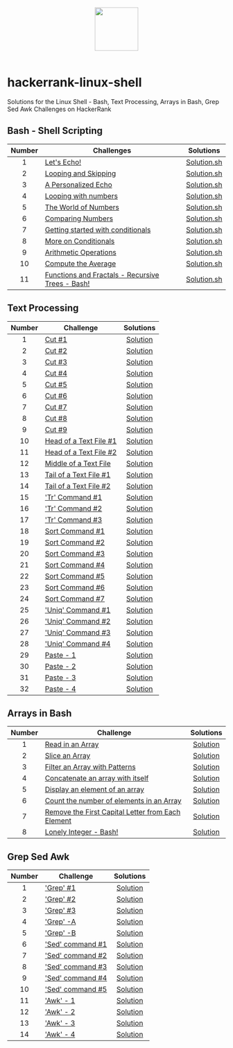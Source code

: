 <p align="center">  
	<br>
	<a href="https://www.hackerrank.com/Thomas_George_T">
        <img height=100 src="https://hrcdn.net/community-frontend/assets/brand/logo-new-white-green-a5cb16e0ae.svg"> 
    	</a>
	<br>
	<br>
</p>

# hackerrank-linux-shell

Solutions for the Linux Shell - Bash, Text Processing, Arrays in Bash, Grep Sed Awk Challenges on HackerRank

## Bash - Shell Scripting

| Number | Challenges                                                                                                                            |                                          Solutions                                          |
| :----: | ------------------------------------------------------------------------------------------------------------------------------------- | :-----------------------------------------------------------------------------------------: |
|   1    | [Let's Echo!](https://www.hackerrank.com/challenges/bash-tutorials-lets-echo/problem)                                                 |                          [Solution.sh](SHELL/Let's%20Echo/echo.sh)                          |
|   2    | [Looping and Skipping](https://www.hackerrank.com/challenges/bash-tutorials---looping-and-skipping/problem)                           |                    [Solution.sh](SHELL/Looping%20and%20Skipping/for.sh)                     |
|   3    | [A Personalized Echo](https://www.hackerrank.com/challenges/bash-tutorials---a-personalized-echo/problem)                             |              [Solution.sh](SHELL/A%20Personalized%20Echo/personalized-echo.sh)              |
|   4    | [Looping with numbers](https://www.hackerrank.com/challenges/bash-tutorials---looping-with-numbers/problem)                           |                    [Solution.sh](SHELL/Looping%20with%20Numbers/for.sh)                     |
|   5    | [The World of Numbers](https://www.hackerrank.com/challenges/bash-tutorials---the-world-of-numbers/problem)                           |                [Solution.sh](SHELL/The%20World%20of%20Numbers/operators.sh)                 |
|   6    | [Comparing Numbers](https://www.hackerrank.com/challenges/bash-tutorials---comparing-numbers/problem)                                 |                     [Solution.sh](SHELL/Comparing%20Numbers/compare.sh)                     |
|   7    | [Getting started with conditionals](https://www.hackerrank.com/challenges/bash-tutorials---getting-started-with-conditionals/problem) |        [Solution.sh](SHELL/Getting%20Started%20with%20Conditionals/conditionals.sh)         |
|   8    | [More on Conditionals](https://www.hackerrank.com/challenges/bash-tutorials---more-on-conditionals/problem)                           |                [Solution.sh](SHELL/More%20on%20Conditionals/conditionals.sh)                |
|   9    | [Arithmetic Operations](https://www.hackerrank.com/challenges/bash-tutorials---arithmetic-operations/problem)                         |            [Solution.sh](SHELL/Arithmetic%20Operations/arithmetic-operators.sh)             |
|   10   | [Compute the Average](https://www.hackerrank.com/challenges/bash-tutorials---compute-the-average/problem)                             |                   [Solution.sh](SHELL/Compute%20the%20Average/average.sh)                   |
|   11   | [Functions and Fractals - Recursive Trees - Bash!](https://www.hackerrank.com/challenges/fractal-trees-all/problem)                   | [Solution.sh](SHELL/Functions%20and%20Fractals%20-%20Recursive%20Trees%20-%20Bash!/tree.sh) |

## Text Processing

| Number | Challenge                                                                                                                   |                          Solutions                          |
| :----: | --------------------------------------------------------------------------------------------------------------------------- | :---------------------------------------------------------: |
|   1    | [Cut #1](https://www.hackerrank.com/challenges/text-processing-cut-1/problem)                                               |             [Solution](TEXT/Cut%20%231/cut.sh)              |
|   2    | [Cut #2](https://www.hackerrank.com/challenges/text-processing-cut-2/problem)                                               |             [Solution](TEXT/Cut%20%232/cut.sh)              |
|   3    | [Cut #3](https://www.hackerrank.com/challenges/text-processing-cut-3/problem)                                               |             [Solution](TEXT/Cut%20%233/cut.sh)              |
|   4    | [Cut #4](https://www.hackerrank.com/challenges/text-processing-cut-4/problem)                                               |             [Solution](TEXT/Cut%20%234/cut.sh)              |
|   5    | [Cut #5](https://www.hackerrank.com/challenges/text-processing-cut-5/problem)                                               |             [Solution](TEXT/Cut%20%235/cut.sh)              |
|   6    | [Cut #6](https://www.hackerrank.com/challenges/text-processing-cut-6/problem)                                               |             [Solution](TEXT/Cut%20%236/cut.sh)              |
|   7    | [Cut #7](https://www.hackerrank.com/challenges/text-processing-cut-7/problem)                                               |             [Solution](TEXT/Cut%20%237/cut.sh)              |
|   8    | [Cut #8](https://www.hackerrank.com/challenges/text-processing-cut-8/problem)                                               |             [Solution](TEXT/Cut%20%238/cut.sh)              |
|   9    | [Cut #9](https://www.hackerrank.com/challenges/text-processing-cut-9/problem)                                               |             [Solution](TEXT/Cut%20%239/cut.sh)              |
|   10   | [Head of a Text File #1](https://www.hackerrank.com/challenges/text-processing-head-1/problem)                              | [Solution](TEXT/Head%20of%20a%20Text%20File%20%231/head.sh) |
|   11   | [Head of a Text File #2](https://www.hackerrank.com/challenges/text-processing-head-2/problem)                              | [Solution](TEXT/Head%20of%20a%20Text%20File%20%232/head.sh) |
|   12   | [Middle of a Text File](https://www.hackerrank.com/challenges/text-processing-in-linux---the-middle-of-a-text-file/problem) |  [Solution](TEXT/Middle%20of%20a%20Text%20File/middle.sh)   |
|   13   | [Tail of a Text File #1](https://www.hackerrank.com/challenges/text-processing-tail-1/problem)                              | [Solution](TEXT/Tail%20of%20a%20Text%20File%20%231/tail.sh) |
|   14   | [Tail of a Text File #2](https://www.hackerrank.com/challenges/text-processing-tail-2/problem)                              | [Solution](TEXT/Tail%20of%20a%20Text%20File%20%232/tail.sh) |
|   15   | ['Tr' Command #1](https://www.hackerrank.com/challenges/text-processing-tr-1/problem)                                       |         [Solution](TEXT/TR%20Command%20%231/tr.sh)          |
|   16   | ['Tr' Command #2](https://www.hackerrank.com/challenges/text-processing-tr-2/problem)                                       |         [Solution](TEXT/TR%20Command%20%232/tr.sh)          |
|   17   | ['Tr' Command #3](https://www.hackerrank.com/challenges/text-processing-tr-3/problem)                                       |         [Solution](TEXT/TR%20Command%20%233/tr.sh)          |
|   18   | [Sort Command #1](https://www.hackerrank.com/challenges/text-processing-sort-1/problem)                                     |       [Solution](TEXT/Sort%20Command%20%231/sort.sh)        |
|   19   | [Sort Command #2](https://www.hackerrank.com/challenges/text-processing-sort-2/problem)                                     |       [Solution](TEXT/Sort%20Command%20%232/sort.sh)        |
|   20   | [Sort Command #3](https://www.hackerrank.com/challenges/text-processing-sort-3/problem)                                     |       [Solution](TEXT/Sort%20Command%20%233/sort.sh)        |
|   21   | [Sort Command #4](https://www.hackerrank.com/challenges/text-processing-sort-4/problem)                                     |       [Solution](TEXT/Sort%20Command%20%234/sort.sh)        |
|   22   | [Sort Command #5](https://www.hackerrank.com/challenges/text-processing-sort-5/problem)                                     |       [Solution](TEXT/Sort%20Command%20%235/sort.sh)        |
|   23   | [Sort Command #6](https://www.hackerrank.com/challenges/text-processing-sort-6/problem)                                     |       [Solution](TEXT/Sort%20Command%20%236/sort.sh)        |
|   24   | [Sort Command #7](https://www.hackerrank.com/challenges/text-processing-sort-7/problem)                                     |       [Solution](TEXT/Sort%20Command%20%237/sort.sh)        |
|   25   | ['Uniq' Command #1](https://www.hackerrank.com/challenges/text-processing-in-linux-the-uniq-command-1/problem)              |       [Solution](TEXT/Uniq%20Command%20%231/uniq.sh)        |
|   26   | ['Uniq' Command #2](https://www.hackerrank.com/challenges/text-processing-in-linux-the-uniq-command-2/problem)              |       [Solution](TEXT/Uniq%20Command%20%232/uniq.sh)        |
|   27   | ['Uniq' Command #3](https://www.hackerrank.com/challenges/text-processing-in-linux-the-uniq-command-3/problem)              |       [Solution](TEXT/Uniq%20Command%20%233/uniq.sh)        |
|   28   | ['Uniq' Command #4](https://www.hackerrank.com/challenges/text-processing-in-linux-the-uniq-command-4/problem)              |       [Solution](TEXT/Uniq%20Command%20%234/uniq.sh)        |
|   29   | [Paste - 1](https://www.hackerrank.com/challenges/paste-1/problem)                                                          |           [Solution](TEXT/Paste%20-%201/paste.sh)           |
|   30   | [Paste - 2](https://www.hackerrank.com/challenges/paste-2/problem)                                                          |           [Solution](TEXT/Paste%20-%202/paste.sh)           |
|   31   | [Paste - 3](https://www.hackerrank.com/challenges/paste-3/problem)                                                          |           [Solution](TEXT/Paste%20-%203/paste.sh)           |
|   32   | [Paste - 4](https://www.hackerrank.com/challenges/paste-4/problem)                                                          |           [Solution](TEXT/Paste%20-%204/paste.sh)           |

## Arrays in Bash

| Number | Challenge                                                                                                                                                                 |                                          Solutions                                           |
| :----: | ------------------------------------------------------------------------------------------------------------------------------------------------------------------------- | :------------------------------------------------------------------------------------------: |
|   1    | [Read in an Array](https://www.hackerrank.com/challenges/bash-tutorials-read-in-an-array/problem)                                                                         |                      [Solution](ARRAYS/Read%20in%20an%20Array/read.sh)                       |
|   2    | [Slice an Array](https://www.hackerrank.com/challenges/bash-tutorials-slice-an-array/problem)                                                                             |                        [Solution](ARRAYS/Slice%20an%20Array/slice.sh)                        |
|   3    | [Filter an Array with Patterns](https://www.hackerrank.com/challenges/bash-tutorials-filter-an-array-with-patterns/problem)                                               |              [Solution](ARRAYS/Filter%20an%20Array%20with%20Patterns/filter.sh)              |
|   4    | [Concatenate an array with itself](https://www.hackerrank.com/challenges/bash-tutorials-concatenate-an-array-with-itself/problem)                                         |          [Solution](ARRAYS/Concatenate%20an%20array%20with%20itself/concatenate.sh)          |
|   5    | [Display an element of an array](https://www.hackerrank.com/challenges/bash-tutorials-display-the-third-element-of-an-array/problem)                                      |            [Solution](ARRAYS/Display%20an%20element%20of%20an%20array/display.sh)            |
|   6    | [Count the number of elements in an Array](https://www.hackerrank.com/challenges/bash-tutorials-count-the-number-of-elements-in-an-array/problem)                         |      [Solution](ARRAYS/Count%20the%20number%20of%20elements%20in%20an%20Array/count.sh)      |
|   7    | [Remove the First Capital Letter from Each Element](https://www.hackerrank.com/challenges/bash-tutorials-remove-the-first-capital-letter-from-each-array-element/problem) | [Solution](ARRAYS/Remove%20the%20First%20Capital%20Letter%20from%20Each%20Element/remove.sh) |
|   8    | [Lonely Integer - Bash!](https://www.hackerrank.com/challenges/lonely-integer-2/problem)                                                                                  |                    [Solution](ARRAYS/Lonely%20Integer%20-%20Bash!/int.sh)                    |

## Grep Sed Awk

| Number | Challenge                                                                                                    |                        Solutions                         |
| :----: | ------------------------------------------------------------------------------------------------------------ | :------------------------------------------------------: |
|   1    | ['Grep' #1](https://www.hackerrank.com/challenges/text-processing-in-linux-the-grep-command-1/problem)       |     [Solution](GREP%20SED%20AWK/Grep%20%231/grep.sh)     |
|   2    | ['Grep' #2](https://www.hackerrank.com/challenges/text-processing-in-linux-the-grep-command-2/problem)       |     [Solution](GREP%20SED%20AWK/Grep%20%232/grep.sh)     |
|   3    | ['Grep' #3](https://www.hackerrank.com/challenges/text-processing-in-linux-the-grep-command-3/problem)       |     [Solution](GREP%20SED%20AWK/Grep%20%233/grep.sh)     |
|   4    | ['Grep' -A](https://www.hackerrank.com/challenges/text-processing-in-linux-the-grep-command-4/problem)       |    [Solution](GREP%20SED%20AWK/Grep%20-%20A/grep.sh)     |
|   5    | ['Grep' -B](https://www.hackerrank.com/challenges/text-processing-in-linux-the-grep-command-5/problem)       |    [Solution](GREP%20SED%20AWK/Grep%20-%20B/grep.sh)     |
|   6    | ['Sed' command #1](https://www.hackerrank.com/challenges/text-processing-in-linux-the-sed-command-1/problem) | [Solution](GREP%20SED%20AWK/Sed%20command%20%231/sed.sh) |
|   7    | ['Sed' command #2](https://www.hackerrank.com/challenges/text-processing-in-linux-the-sed-command-2/problem) | [Solution](GREP%20SED%20AWK/Sed%20command%20%232/sed.sh) |
|   8    | ['Sed' command #3](https://www.hackerrank.com/challenges/text-processing-in-linux-the-sed-command-3/problem) | [Solution](GREP%20SED%20AWK/Sed%20command%20%233/sed.sh) |
|   9    | ['Sed' command #4](https://www.hackerrank.com/challenges/sed-command-4/problem)                              | [Solution](GREP%20SED%20AWK/Sed%20command%20%234/sed.sh) |
|   10   | ['Sed' command #5](https://www.hackerrank.com/challenges/sed-command-5/problem)                              | [Solution](GREP%20SED%20AWK/Sed%20command%20%235/sed.sh) |
|   11   | ['Awk' - 1](https://www.hackerrank.com/challenges/awk-1/problem)                                             |     [Solution](GREP%20SED%20AWK/Awk%20-%201/awk.sh)      |
|   12   | ['Awk' - 2](https://www.hackerrank.com/challenges/awk-2/problem)                                             |     [Solution](GREP%20SED%20AWK/Awk%20-%202/awk.sh)      |
|   13   | ['Awk' - 3](https://www.hackerrank.com/challenges/awk-3/problem)                                             |     [Solution](GREP%20SED%20AWK/Awk%20-%203/awk.sh)      |
|   14   | ['Awk' - 4](https://www.hackerrank.com/challenges/awk-4/problem)                                             |     [Solution](GREP%20SED%20AWK/Awk%20-%204/awk.sh)      |
